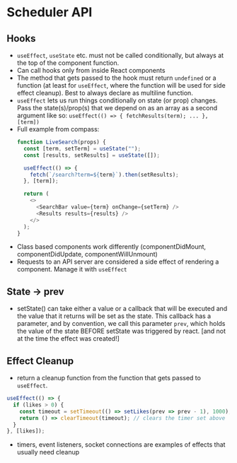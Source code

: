 # Scheduler API
## Hooks
* ```useEffect```, ```useState``` etc. must not be called conditionally, but always at the top of the component function.
* Can call hooks only from inside React components
* The method that gets passed to the hook must return ```undefined``` or a function (at least for ```useEffect```, where the function will be used for side effect cleanup). Best to always declare as multiline function.
* ```useEffect``` lets us run things conditionally on state (or prop) changes. Pass the state(s)/prop(s) that we depend on as an array as a second argument like so:  ```useEffect(() => { fetchResults(term); ... },[term])```
* Full example from compass:
  ```javascript
  function LiveSearch(props) {
    const [term, setTerm] = useState("");
    const [results, setResults] = useState([]);

    useEffect(() => {
      fetch(`/search?term=${term}`).then(setResults);
    }, [term]);

    return (
      <>
        <SearchBar value={term} onChange={setTerm} />
        <Results results={results} />
      </>
    );
  }
  ```
* Class based components work differently (componentDidMount, componentDidUpdate, componentWillUnmount)
* Requests to an API server are considered a side effect of rendering a component. Manage it with ```useEffect```

## State -> prev
* setState() can take either a value or a callback that will be executed and the value that it returns will be set as the state. This callback has a parameter, and by convention, we call this parameter ```prev```, which holds the value of the state BEFORE setState was triggered by react. [and not at the time the effect was created!]

## Effect Cleanup
* return a cleanup function from the function that gets passed to ```useEffect```.
```javascript
useEffect(() => {
  if (likes > 0) {
    const timeout = setTimeout(() => setLikes(prev => prev - 1), 1000);
    return () => clearTimeout(timeout); // clears the timer set above
  }
}, [likes]);
```
* timers, event listeners, socket connections are examples of effects that usually need cleanup


